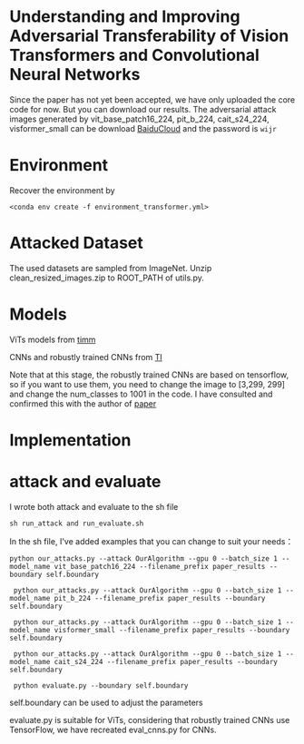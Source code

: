 # Understanding and Improving Adversarial Transferability of Vision Transformers and Convolutional Neural Networks
Since the paper has not yet been accepted, we have only uploaded the core code for now. But you can download our results. The adversarial attack  images generated by vit_base_patch16_224, pit_b_224, cait_s24_224, visformer_small can be download  [BaiduCloud](https://pan.baidu.com/s/1OcbM2XebuX4q5LJLQwN4Lw)  and the password is `wijr`

# Environment
Recover the environment by

`<conda env create -f environment_transformer.yml>`

# Attacked Dataset
The used datasets are sampled from ImageNet. Unzip clean_resized_images.zip to ROOT_PATH of utils.py.

# Models

ViTs models from [timm](https://github.com/rwightman/pytorch-image-models)

CNNs and robustly trained CNNs from [TI](https://github.com/dongyp13/Translation-Invariant-Attacks)  

Note that at this stage, the robustly trained CNNs are based on tensorflow, so if you want to use them, you need to change the image to [3,299, 299] and change the num_classes to 1001 in the code.  I have consulted and confirmed this with the author of  [paper](https://ojs.aaai.org/index.php/AAAI/article/download/20169/19928)  

# Implementation

# attack and evaluate
I wrote both attack and evaluate to the sh file

`sh run_attack and run_evaluate.sh` 

In the sh file, I've added examples that you can change to suit your needs：

`python our_attacks.py --attack OurAlgorithm --gpu 0 --batch_size 1 --model_name vit_base_patch16_224 --filename_prefix paper_results --boundary self.boundary` 

` python our_attacks.py --attack OurAlgorithm --gpu 0 --batch_size 1 --model_name pit_b_224 --filename_prefix paper_results --boundary self.boundary` 

` python our_attacks.py --attack OurAlgorithm --gpu 0 --batch_size 1 --model_name visformer_small --filename_prefix paper_results --boundary self.boundary` 

` python our_attacks.py --attack OurAlgorithm --gpu 0 --batch_size 1 --model_name cait_s24_224 --filename_prefix paper_results --boundary self.boundary` 

` python evaluate.py --boundary self.boundary` 

self.boundary can be used to adjust the parameters

evaluate.py is suitable for ViTs, considering that robustly trained CNNs use TensorFlow, we have recreated eval_cnns.py for CNNs. 





